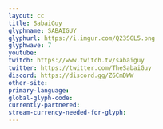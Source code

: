 ```yaml
---
layout: cc
title: SabaiGuy
glyphname: SABAIGUY
glyphurl: https://i.imgur.com/Q23SGL5.png
glyphwave: 7
youtube: 
twitch: https://www.twitch.tv/sabaiguy
twitter: https://twitter.com/TheSabaiGuy
discord: https://discord.gg/Z6CmDWW
other-site: 
primary-language: 
global-glyph-code: 
currently-partnered: 
stream-currency-needed-for-glyph: 
---
```


